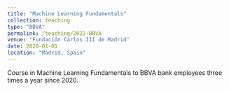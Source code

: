 ```yaml
---
title: "Machine Learning Fundamentals"
collection: teaching
type: "BBVA"
permalink: /teaching/2022-BBVA
venue: "Fundación Carlos III de Madrid"
date: 2020-01-01
location: "Madrid, Spain"
---
```


Course in Machine Learning Fundamentals to BBVA bank employees three times a year since 2020.

